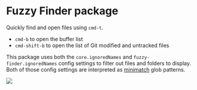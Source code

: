 # Fuzzy Finder package

Quickly find and open files using `cmd-t`.

  * `cmd-b` to open the buffer list
  * `cmd-shift-b` to open the list of Git modified and untracked files

This package uses both the `core.ignoredNames` and `fuzzy-finder.ignoredNames`
config settings to filter out files and folders to display.  Both of those
config settings are interpreted as [minimatch](https://github.com/isaacs/minimatch)
glob patterns.

![](https://f.cloud.github.com/assets/671378/2241456/100db6b8-9cd3-11e3-9b3a-569c6b50cc60.png)
